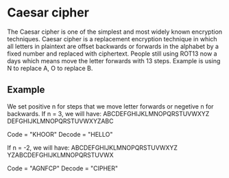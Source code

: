 # Caesar cipher
The Caesar cipher is one of the simplest and most widely known encryption techniques. Caesar cipher is a replacement encryption technique in which all letters in plaintext are offset backwards or forwards in the alphabet by a fixed number and replaced with ciphertext. People still using ROT13 now a days which means move the letter forwards with 13 steps. Example is using N to replace A, O to replace B.

## Example
We set positive n for steps that we move letter forwards or negetive n for backwards.
If n = 3, we will have:
ABCDEFGHIJKLMNOPQRSTUVWXYZ
DEFGHIJKLMNOPQRSTUVWXYZABC

Code = "KHOOR"
Decode = "HELLO"

If n = -2, we will have:
ABCDEFGHIJKLMNOPQRSTUVWXYZ
YZABCDEFGHIJKLMNOPQRSTUVWX

Code = "AGNFCP"
Decode = "CIPHER"



